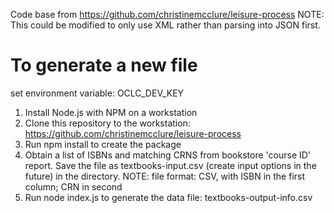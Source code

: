 Code base from https://github.com/christinemcclure/leisure-process
NOTE: This could be modified to only use XML rather than parsing into JSON first. 


# To generate a new file

set environment variable: OCLC_DEV_KEY

1. Install Node.js with NPM on a workstation
2. Clone this repository to the workstation: https://github.com/christinemcclure/leisure-process
3. Run npm install to create the package
4. Obtain a list of ISBNs and matching CRNS from bookstore 'course ID' report. Save the file as textbooks-input.csv (create input options in the future) in the directory. NOTE: file format: CSV, with ISBN in the first column; CRN in second
5. Run node index.js to generate the data file: textbooks-output-info.csv

